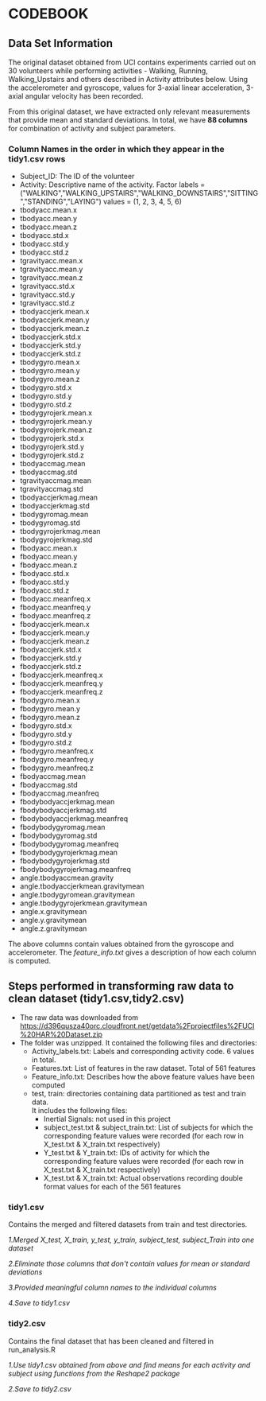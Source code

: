 # CODEBOOK
## Data Set Information
The original dataset obtained from UCI contains experiments carried out on 30 volunteers while performing activities - Walking, Running, Walking_Upstairs and others described in Activity attributes below. Using the accelerometer and gyroscope, values for 3-axial linear acceleration, 3-axial angular velocity has been recorded. 

From this original dataset, we have extracted only relevant measurements that provide mean and standard deviations. In total, we have **88 columns**
for combination of activity and subject parameters.


### Column Names in the order in which they appear in the tidy1.csv rows
* Subject_ID: The ID of the volunteer 
* Activity: Descriptive name of the activity. Factor labels = ("WALKING","WALKING_UPSTAIRS","WALKING_DOWNSTAIRS","SITTING","STANDING","LAYING") values = (1, 2, 3, 4, 5, 6)
* tbodyacc.mean.x
* tbodyacc.mean.y
* tbodyacc.mean.z
* tbodyacc.std.x
* tbodyacc.std.y
* tbodyacc.std.z
* tgravityacc.mean.x
* tgravityacc.mean.y
* tgravityacc.mean.z
* tgravityacc.std.x
* tgravityacc.std.y
* tgravityacc.std.z
* tbodyaccjerk.mean.x
* tbodyaccjerk.mean.y
* tbodyaccjerk.mean.z
* tbodyaccjerk.std.x
* tbodyaccjerk.std.y
* tbodyaccjerk.std.z
* tbodygyro.mean.x
* tbodygyro.mean.y
* tbodygyro.mean.z
* tbodygyro.std.x
* tbodygyro.std.y
* tbodygyro.std.z
* tbodygyrojerk.mean.x
* tbodygyrojerk.mean.y
* tbodygyrojerk.mean.z
* tbodygyrojerk.std.x
* tbodygyrojerk.std.y
* tbodygyrojerk.std.z
* tbodyaccmag.mean
* tbodyaccmag.std
* tgravityaccmag.mean
* tgravityaccmag.std
* tbodyaccjerkmag.mean
* tbodyaccjerkmag.std
* tbodygyromag.mean
* tbodygyromag.std
* tbodygyrojerkmag.mean
* tbodygyrojerkmag.std
* fbodyacc.mean.x
* fbodyacc.mean.y
* fbodyacc.mean.z
* fbodyacc.std.x
* fbodyacc.std.y
* fbodyacc.std.z
* fbodyacc.meanfreq.x
* fbodyacc.meanfreq.y
* fbodyacc.meanfreq.z
* fbodyaccjerk.mean.x
* fbodyaccjerk.mean.y
* fbodyaccjerk.mean.z
* fbodyaccjerk.std.x
* fbodyaccjerk.std.y
* fbodyaccjerk.std.z
* fbodyaccjerk.meanfreq.x
* fbodyaccjerk.meanfreq.y
* fbodyaccjerk.meanfreq.z
* fbodygyro.mean.x
* fbodygyro.mean.y
* fbodygyro.mean.z
* fbodygyro.std.x
* fbodygyro.std.y
* fbodygyro.std.z
* fbodygyro.meanfreq.x
* fbodygyro.meanfreq.y
* fbodygyro.meanfreq.z
* fbodyaccmag.mean
* fbodyaccmag.std
* fbodyaccmag.meanfreq
* fbodybodyaccjerkmag.mean
* fbodybodyaccjerkmag.std
* fbodybodyaccjerkmag.meanfreq
* fbodybodygyromag.mean
* fbodybodygyromag.std
* fbodybodygyromag.meanfreq
* fbodybodygyrojerkmag.mean
* fbodybodygyrojerkmag.std
* fbodybodygyrojerkmag.meanfreq
* angle.tbodyaccmean.gravity
* angle.tbodyaccjerkmean.gravitymean
* angle.tbodygyromean.gravitymean
* angle.tbodygyrojerkmean.gravitymean
* angle.x.gravitymean
* angle.y.gravitymean
* angle.z.gravitymean

The above columns contain values obtained from the gyroscope and accelerometer. The *feature_info.txt* gives a description of how each column is computed.

## Steps performed in transforming raw data to clean dataset (tidy1.csv,tidy2.csv)
* The raw data was downloaded from https://d396qusza40orc.cloudfront.net/getdata%2Fprojectfiles%2FUCI%20HAR%20Dataset.zip 
* The folder was unzipped. It contained the following files and directories:
  * Activity_labels.txt: Labels and corresponding activity code. 6 values in total.
  * Features.txt: List of features in the raw dataset. Total of 561 features
  * Feature_info.txt: Describes how the above feature values have been computed
  * test, train: directories containing data partitioned as test and train data.     
    It includes the   following files:
    * Inertial Signals: not used in this project
    * subject_test.txt & subject_train.txt: List of subjects for which the corresponding feature values were recorded (for each row in X_test.txt & X_train.txt respectively)
    * Y_test.txt & Y_train.txt: IDs of activity for which the corresponding feature values were recorded (for each row in X_test.txt & X_train.txt respectively)
    * X_test.txt & X_train.txt: Actual observations recording double format values for each of the 561 features
    
### tidy1.csv
Contains the merged and filtered datasets from train and test directories.

*1.Merged X_test, X_train, y_test, y_train, subject_test, subject_Train into one dataset*

*2.Eliminate those columns that don't contain values for mean or standard deviations*

*3.Provided meaningful column names to the individual columns*

*4.Save to tidy1.csv*

### tidy2.csv
Contains the final dataset that has been cleaned and filtered in run_analysis.R

*1.Use tidy1.csv obtained from above and find means for each activity and subject using functions from the Reshape2 package*

*2.Save to tidy2.csv*
